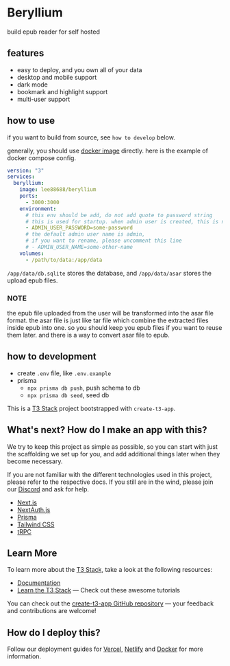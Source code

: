 # Beryllium

build epub reader for self hosted

## features

- easy to deploy, and you own all of your data
- desktop and mobile support
- dark mode
- bookmark and highlight support
- multi-user support

## how to use

if you want to build from source, see `how to develop` below.

generally, you should use [docker image](https://hub.docker.com/r/lee88688/beryllium) directly. here is the example of docker compose config.

```yaml
version: "3"
services:
  beryllium:
    image: lee88688/beryllium
    ports:
      - 3000:3000
    environment:
      # this env should be add, do not add quote to password string
      # this is used for startup. when admin user is created, this is no longer need.
      - ADMIN_USER_PASSWORD=some-password
      # the default admin user name is admin,
      # if you want to rename, please uncomment this line
      # - ADMIN_USER_NAME=some-other-name
    volumes:
      - /path/to/data:/app/data
```

`/app/data/db.sqlite` stores the database, and `/app/data/asar` stores the upload epub files.

### NOTE

the epub file uploaded from the user will be transformed into the asar file format. the asar file is just like tar file which combine the extracted files inside epub into one. so you should keep you epub files if you want to reuse them later. and there is a way to convert asar file to epub.

## how to development

- create `.env` file, like `.env.example`
- prisma
  - `npx prisma db push`, push schema to db
  - `npx prisma db seed`, seed db

This is a [T3 Stack](https://create.t3.gg/) project bootstrapped with `create-t3-app`.

## What's next? How do I make an app with this?

We try to keep this project as simple as possible, so you can start with just the scaffolding we set up for you, and add additional things later when they become necessary.

If you are not familiar with the different technologies used in this project, please refer to the respective docs. If you still are in the wind, please join our [Discord](https://t3.gg/discord) and ask for help.

- [Next.js](https://nextjs.org)
- [NextAuth.js](https://next-auth.js.org)
- [Prisma](https://prisma.io)
- [Tailwind CSS](https://tailwindcss.com)
- [tRPC](https://trpc.io)

## Learn More

To learn more about the [T3 Stack](https://create.t3.gg/), take a look at the following resources:

- [Documentation](https://create.t3.gg/)
- [Learn the T3 Stack](https://create.t3.gg/en/faq#what-learning-resources-are-currently-available) — Check out these awesome tutorials

You can check out the [create-t3-app GitHub repository](https://github.com/t3-oss/create-t3-app) — your feedback and contributions are welcome!

## How do I deploy this?

Follow our deployment guides for [Vercel](https://create.t3.gg/en/deployment/vercel), [Netlify](https://create.t3.gg/en/deployment/netlify) and [Docker](https://create.t3.gg/en/deployment/docker) for more information.
